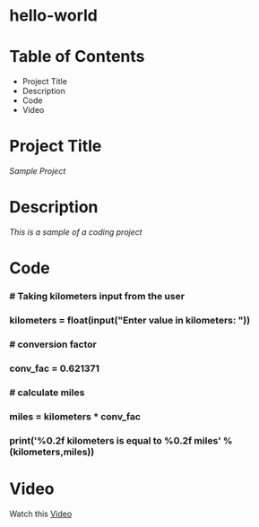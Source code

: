 # hello-world

# **Table of Contents**
* Project Title
* Description
* Code
* Video

# **Project Title**
_Sample Project_

# **Description**
_This is a sample of a coding project_

# **Code**

### # Taking kilometers input from the user
### kilometers = float(input("Enter value in kilometers: "))

### # conversion factor
### conv_fac = 0.621371

### # calculate miles
### miles = kilometers * conv_fac
### print('%0.2f kilometers is equal to %0.2f miles' %(kilometers,miles))

# Video
Watch this [Video](https://www.youtube.com/watch?v=DLn3jOsNRVE)
